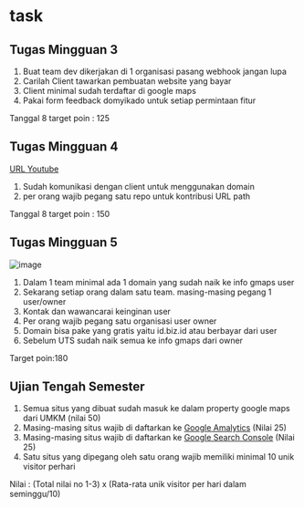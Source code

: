 # task
## Tugas Mingguan 3

1. Buat team dev dikerjakan di 1 organisasi pasang webhook jangan lupa
2. Carilah Client tawarkan pembuatan website yang bayar
3. Client minimal sudah terdaftar di google maps
4. Pakai form feedback domyikado untuk setiap permintaan fitur

Tanggal 8 target poin : 125

## Tugas Mingguan 4

[URL Youtube](https://youtu.be/E3WCAtn0am4)

1. Sudah komunikasi dengan client untuk menggunakan domain
2. per orang wajib pegang satu repo untuk kontribusi URL path


Tanggal 8 target poin : 150

## Tugas Mingguan 5

![image](https://github.com/user-attachments/assets/ea67420d-cfbd-45eb-aa40-3e62dcc3b7b2)

1. Dalam 1 team minimal ada 1 domain yang sudah naik ke info gmaps user
2. Sekarang setiap orang dalam satu team. masing-masing pegang 1 user/owner
3. Kontak dan wawancarai keinginan user
4. Per orang wajib pegang satu organisasi user owner
5. Domain bisa pake yang gratis yaitu id.biz.id atau berbayar dari user
6. Sebelum UTS sudah naik semua ke info gmaps dari owner

Target poin:180


## Ujian Tengah Semester
1. Semua situs yang dibuat sudah masuk ke dalam property google maps dari UMKM (nilai 50)
2. Masing-masing situs wajib di daftarkan ke [Google Amalytics](https://analytics.google.com/) (Nilai 25)
3. Masing-masing situs wajib di daftarkan ke [Google Search Console](https://search.google.com/) (Nilai 25)
4. Satu situs yang dipegang oleh satu orang wajib memiliki minimal 10 unik visitor perhari

Nilai : (Total nilai no 1-3) x (Rata-rata unik visitor per hari dalam seminggu/10)
